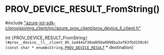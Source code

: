 # PROV_DEVICE_RESULT_FromString()

\#include ["azure-iot-sdk-c/provisioning_client/inc/azure_prov_client/prov_device_ll_client.h"](../iot-c-ref-prov-device-ll-client-h.md)  

int `[`PROV_DEVICE_RESULT_FromString`](#prov__device__ll__client_8h_1a444af30ad058a0998ba3af63fbd150c0)(const char * enumAsString,`[`PROV_DEVICE_RESULT`](#prov__device__ll__client_8h_1a4e21aaa494a7ff52958e337551fde7eb) * destination)`

